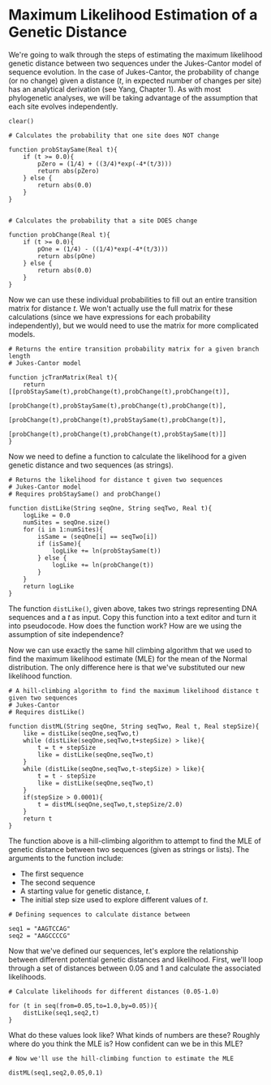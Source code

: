 # Maximum Likelihood Estimation of a Genetic Distance

We're going to walk through the steps of estimating the maximum likelihood genetic distance between two sequences under the Jukes-Cantor model of sequence evolution. In the case of Jukes-Cantor, the probability of change (or no change) given a distance (_t_, in expected number of changes per site) has an analytical derivation (see Yang, Chapter 1). As with most phylogenetic analyses, we will be taking advantage of the assumption that each site evolves independently.

```
clear()

# Calculates the probability that one site does NOT change

function probStaySame(Real t){
    if (t >= 0.0){
        pZero = (1/4) + ((3/4)*exp(-4*(t/3)))
        return abs(pZero)
    } else {
        return abs(0.0)
    }
}


# Calculates the probability that a site DOES change

function probChange(Real t){
    if (t >= 0.0){
        pOne = (1/4) - ((1/4)*exp(-4*(t/3)))
        return abs(pOne)
    } else {
        return abs(0.0)
    }
}
```

Now we can use these individual probabilities to fill out an entire transition matrix for distance _t_. We won't actually use the full matrix for these calculations (since we have expressions for each probability independently), but we would need to use the matrix for more complicated models.

```
# Returns the entire transition probability matrix for a given branch length
# Jukes-Cantor model

function jcTranMatrix(Real t){
    return [[probStaySame(t),probChange(t),probChange(t),probChange(t)],
           [probChange(t),probStaySame(t),probChange(t),probChange(t)],
           [probChange(t),probChange(t),probStaySame(t),probChange(t)],
           [probChange(t),probChange(t),probChange(t),probStaySame(t)]]
}
```

Now we need to define a function to calculate the likelihood for a given genetic distance and two sequences (as strings).

```
# Returns the likelihood for distance t given two sequences
# Jukes-Cantor model
# Requires probStaySame() and probChange()

function distLike(String seqOne, String seqTwo, Real t){
    logLike = 0.0
    numSites = seqOne.size()
    for (i in 1:numSites){
        isSame = (seqOne[i] == seqTwo[i])
        if (isSame){
            logLike += ln(probStaySame(t))
        } else {
            logLike += ln(probChange(t))
        }
    }
    return logLike
}
```

The function `distLike()`, given above, takes two strings representing DNA sequences and a _t_ as input. Copy this function into a text editor and turn it into pseudocode. How does the function work? How are we using the assumption of site independence?

Now we can use exactly the same hill climbing algorithm that we used to find the maximum likelihood estimate (MLE) for the mean of the Normal distribution. The only difference here is that we've substituted our new likelihood function.

```
# A hill-climbing algorithm to find the maximum likelihood distance t given two sequences
# Jukes-Cantor
# Requires distLike()

function distML(String seqOne, String seqTwo, Real t, Real stepSize){
    like = distLike(seqOne,seqTwo,t)
    while (distLike(seqOne,seqTwo,t+stepSize) > like){
        t = t + stepSize
        like = distLike(seqOne,seqTwo,t)
    }
    while (distLike(seqOne,seqTwo,t-stepSize) > like){
        t = t - stepSize
        like = distLike(seqOne,seqTwo,t)
    }
    if(stepSize > 0.0001){
        t = distML(seqOne,seqTwo,t,stepSize/2.0)
    }
    return t
}
```

The function above is a hill-climbing algorithm to attempt to find the MLE of genetic distance between two sequences (given as strings or lists). The arguments to the function include:

- The first sequence
- The second sequence
- A starting value for genetic distance, _t_.
- The initial step size used to explore different values of _t_.

```
# Defining sequences to calculate distance between

seq1 = "AAGTCCAG"
seq2 = "AAGCCCCG"
```

Now that we've defined our sequences, let's explore the relationship between different potential genetic distances and likelihood. First, we'll loop through a set of distances between 0.05 and 1 and calculate the associated likelihoods.

```
# Calculate likelihoods for different distances (0.05-1.0)

for (t in seq(from=0.05,to=1.0,by=0.05)){
    distLike(seq1,seq2,t)
}
```

What do these values look like? What kinds of numbers are these? Roughly where do you think the MLE is? How confident can we be in this MLE?

```
# Now we'll use the hill-climbing function to estimate the MLE

distML(seq1,seq2,0.05,0.1)
```
